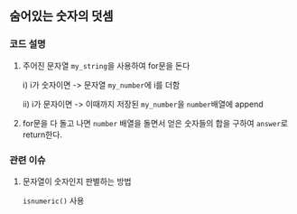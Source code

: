 ## 숨어있는 숫자의 덧셈

### 코드 설명

1. 주어진 문자열 `my_string`을 사용하여 for문을 돈다

   ⅰ) i가 숫자이면 -> 문자열 `my_number`에 i를 더함

   ⅱ) i가 문자이면 -> 이때까지 저장된 `my_number`을 `number`배열에 append

2. for문을 다 돌고 나면 `number` 배열을 돌면서 얻은 숫자들의 합을 구하여 `answer`로 return한다.

### 관련 이슈

1. 문자열이 숫자인지 판별하는 방법

   `isnumeric()` 사용
